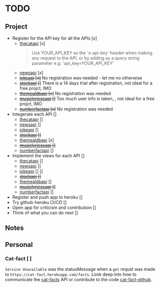 # TODO

## Project

- Register for the API key for all the APIs [x]
  - [thecatapi] [x]
    > Use YOUR_API_KEY as the 'x-api-key' header when making any request to the API, or by adding as a query string parameter e.g. 'api_key=YOUR_API_KEY'
  - [newsapi] [x]
  - ~~[jokeapi] [x]~~ No registration was needed - let me no otherwise
  - ~~[stockapi] []~~ There is a 14 days trial after registration, not ideal for a free projct, IMO
  - ~~[themealdbapi] [x]~~ No registration was needed
  - ~~[musiclyricscapi] []~~ Too much user info is taken, , not ideal for a free projct, IMO
  - ~~[numberfactapi] [x]~~ No registration was needed
- Integerate each API []
  - [thecatapi] []
  - [newsapi] []
  - [jokeapi] []
  - ~~[stockapi] []~~
  - [themealdbapi] [x]
  - ~~[musiclyricscapi] []~~
  - [numberfactapi] []
- Implement the views for each API []
  - [thecatapi] []
  - [newsapi] []
  - [jokeapi] [] []
  - ~~[stockapi] []~~
  - [themealdbapi] []
  - ~~[musiclyricscapi] []~~
  - [numberfactapi] []
- Register and push app to heroku []
- Try github-heroku CI/CD []
- Open app for criticism and contribution []
- Think of what you can do next []

## Notes

## Personal

### Cat-fact [ ]

`Service Unavailable` was the statusMessage when a `get` requst was made to `https://cat-fact.herokuapp.com/facts`. Look deep into how to communicate the [cat-facts] API or contribute to the code [cat-fact-github].

#

[thecatapi]: https://thecatapi.com/
[newsapi]: https://newsapi.org/docs
[jokeapi]: https://sv443.net/jokeapi/v2/
[stockapi]: https://stocknewsapi.com/
[themealdbapi]: https://www.themealdb.com/api.php
[musiclyricscapi]: https://developer.musixmatch.com/documentation
[numberfactapi]: numbersapi.com/
[cat-facts]: https://github.com/alexwohlbruck/cat-facts/
[cat-fact-github]: https://alexwohlbruck.github.io/cat-facts/docs/
